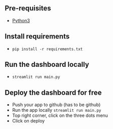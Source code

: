 

## Pre-requisites
- [Python3](https://www.python.org/downloads/macos/)

## Install requirements
- `pip install -r requirements.txt`

## Run the dashboard locally
- `streamlit run main.py`

## Deploy the dashboard for free
- Push your app to github (has to be github)
- Run the app locally `streamlit run main.py`
- Top right corner, click on the three dots menu
- Click on deploy